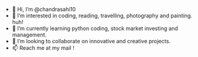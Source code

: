 - 👋 Hi, I’m @chandrasahi10
- 👀 I’m interested in coding, reading, travelling, photography and painting. huh!
- 🌱 I’m currently learning python coding, stock market investing and management.
- 💞️ I’m looking to collaborate on innovative and creative projects.
- 📫 Reach me at my mail !

<!---
chandrasahi10/chandrasahi10 is a ✨ special ✨ repository because its `README.md` (this file) appears on your GitHub profile.
You can click the Preview link to take a look at your changes.
--->
